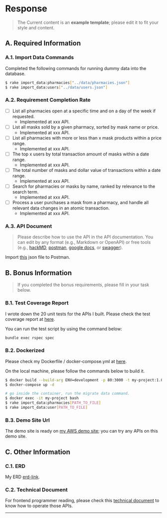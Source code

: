 # Response
> The Current content is an **example template**; please edit it to fit your style and content.
## A. Required Information
### A.1. Import Data Commands

Completed the following commands for running dummy data into the database.

```bash
$ rake import_data:pharmacies["../data/pharmacies.json"]
$ rake import_data:users["../data/users.json"]
```

### A.2. Requirement Completion Rate
- [ ] List all pharmacies open at a specific time and on a day of the week if requested.
  - Implemented at xxx API.
- [ ] List all masks sold by a given pharmacy, sorted by mask name or price.
  - Implemented at xxx API.
- [ ] List all pharmacies with more or less than x mask products within a price range.
  - Implemented at xxx API.
- [ ] The top x users by total transaction amount of masks within a date range.
  - Implemented at xxx API.
- [ ] The total number of masks and dollar value of transactions within a date range.
  - Implemented at xxx API.
- [ ] Search for pharmacies or masks by name, ranked by relevance to the search term.
  - Implemented at xxx API.
- [ ] Process a user purchases a mask from a pharmacy, and handle all relevant data changes in an atomic transaction.
  - Implemented at xxx API.

### A.3. API Document
> Please describe how to use the API in the API documentation. You can edit by any format (e.g., Markdown or OpenAPI) or free tools (e.g., [hackMD](https://hackmd.io/), [postman](https://www.postman.com/), [google docs](https://docs.google.com/document/u/0/), or  [swagger](https://swagger.io/specification/)).

Import [this](#api-document) json file to Postman.

## B. Bonus Information

>  If you completed the bonus requirements, please fill in your task below.
### B.1. Test Coverage Report

I wrote down the 20 unit tests for the APIs I built. Please check the test coverage report at [here](#test-coverage-report).

You can run the test script by using the command below:

```bash
bundle exec rspec spec
```

### B.2. Dockerized
Please check my Dockerfile / docker-compose.yml at [here](#dockerized).

On the local machine, please follow the commands below to build it.

```bash
$ docker build --build-arg ENV=development -p 80:3000 -t my-project:1.0.0 .
$ docker-compose up -d

# go inside the container, run the migrate data command.
$ docker exec -it my-project bash
$ rake import_data:pharmacies[PATH_TO_FILE]
$ rake import_data:user[PATH_TO_FILE]
```

### B.3. Demo Site Url

The demo site is ready on [my AWS demo site](#demo-site-url); you can try any APIs on this demo site.

## C. Other Information

### C.1. ERD

My ERD [erd-link](#erd-link).

### C.2. Technical Document

For frontend programmer reading, please check this [technical document](technical-document) to know how to operate those APIs.

- --
